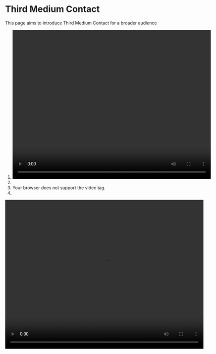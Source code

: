 # Third Medium Contact
This page aims to introduce Third Medium Contact for a broader audience


1. <video width="640" height="480" controls>
2.   <source src="Animations/ContinuumPotatoes.mp4" type="video/mp4">
3.   Your browser does not support the video tag.
4. </video>


<video id="myVideo" width="640" height="480">
  <source src="Animations/ContinuumPotatoes.mp4" type="video/mp4">
  Your browser does not support the video tag.
</video>

<script>
  const video = document.getElementById('myVideo');

  video.addEventListener('click', function() {
    if (video.paused || video.ended) {
      video.play();
    } else {
      video.pause();
    }
  });
</script>
